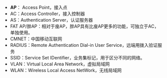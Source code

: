 * **AP**： Access Point，接入点
* AC：Access Controller，接入控制器
* AS：Authentication Server，认证服务器
* FAT AP/胖AP：相对于廋AP，胖AP具有比廋AP更多的功能，可独立于AC，单独使用。
* CMNET：中国移动互联网
* RADIUS：Remote Authentication Dial-in User Service，远端用拨入验证服务
* SSID：Service Set IDentifier，业务集标记，用于区分不同的网络。
* VLAN：Virtual Local Area Network，虚拟局域网
* WLAN：Wireless Local Access NetWork，无线局域网